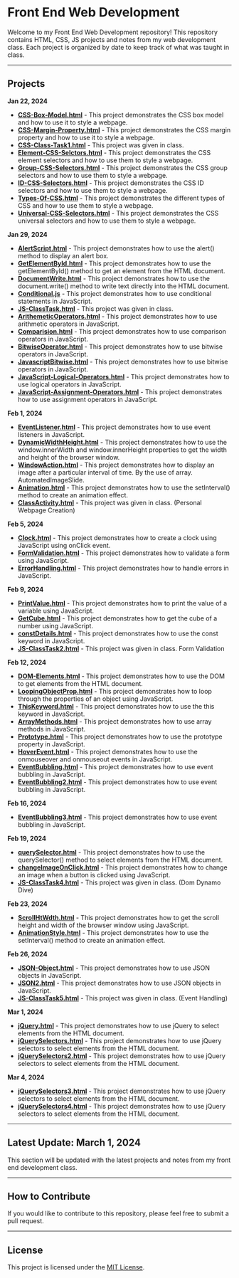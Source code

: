 # Front End Web Development

Welcome to my Front End Web Development repository! This repository contains HTML, CSS, JS projects and notes from my web development class. Each project is organized by date to keep track of what was taught in class.

---

## Projects

**Jan 22, 2024**
- **[CSS-Box-Model.html](CSS-Box-Model.html)** - This project demonstrates the CSS box model and how to use it to style a webpage.
- **[CSS-Margin-Property.html](CSS-Margin-Property.html)** - This project demonstrates the CSS margin property and how to use it to style a webpage.
- **[CSS-Class-Task1.html](CSS-Class-Task1.html)** - This project was given in class.
- **[Element-CSS-Selctors.html](Element-CSS-Selctors.html)** - This project demonstrates the CSS element selectors and how to use them to style a webpage.
- **[Group-CSS-Selectors.html](Group-CSS-Selectors.html)** - This project demonstrates the CSS group selectors and how to use them to style a webpage.
- **[ID-CSS-Selectors.html](ID-CSS-Selectors.html)** - This project demonstrates the CSS ID selectors and how to use them to style a webpage.
- **[Types-Of-CSS.html](Types-Of-CSS.html)** - This project demonstrates the different types of CSS and how to use them to style a webpage.
- **[Universal-CSS-Selectors.html](Universal-CSS-Selectors.html)** - This project demonstrates the CSS universal selectors and how to use them to style a webpage.

**Jan 29, 2024**
- **[AlertScript.html](AlertScript.html)** - This project demonstrates how to use the alert() method to display an alert box.
- **[GetElementById.html](GetElementById.html)** - This project demonstrates how to use the getElementById() method to get an element from the HTML document.
- **[DocumentWrite.html](DocumentWrite.html)** - This project demonstrates how to use the document.write() method to write text directly into the HTML document.
- **[Conditional.js](Conditional.js)** - This project demonstrates how to use conditional statements in JavaScript.
- **[JS-ClassTask.html](JS-ClassTask.html)** - This project was given in class.
- **[ArithemeticOperators.html](ArithemeticOperators.html)** - This project demonstrates how to use arithmetic operators in JavaScript.
- **[Comparision.html](Comparision.html)** - This project demonstrates how to use comparison operators in JavaScript.
- **[BitwiseOperator.html](BitwiseOperator.html)** - This project demonstrates how to use bitwise operators in JavaScript.
- **[JavascriptBitwise.html](JavascriptBitwise.html)** - This project demonstrates how to use bitwise operators in JavaScript.
- **[JavaScript-Logical-Operators.html](JavaScript-Logical-Operators.html)** - This project demonstrates how to use logical operators in JavaScript.
- **[JavaScript-Assignment-Operators.html](JavaScript-Assignment-Operators.html)** - This project demonstrates how to use assignment operators in JavaScript.

**Feb 1, 2024**
- **[EventListener.html](EventListener.html)** - This project demonstrates how to use event listeners in JavaScript.
- **[DynamicWidthHeight.html](DynamicWidthHeight.html)** - This project demonstrates how to use the window.innerWidth and window.innerHeight properties to get the width and height of the browser window.
- **[WindowAction.html](WindowAction.html)** - This project demonstrates how to display an image after a particular interval of time. By the use of array. AutomatedImageSlide.
- **[Animation.html](Animation.html)** - This project demonstrates how to use the setInterval() method to create an animation effect.
- **[ClassActivity.html](ClassActivity.html)** - This project was given in class. (Personal Webpage Creation)

**Feb 5, 2024**
- **[Clock.html](Clock.html)** - This project demonstrates how to create a clock using JavaScript using onClick event.
- **[FormValidation.html](FormValidation.html)** - This project demonstrates how to validate a form using JavaScript.
- **[ErrorHandling.html](ErrorHandling.html)** - This project demonstrates how to handle errors in JavaScript.

**Feb 9, 2024**
- **[PrintValue.html](PrintValue.html)** - This project demonstrates how to print the value of a variable using JavaScript.
- **[GetCube.html](GetCube.html)** - This project demonstrates how to get the cube of a number using JavaScript.
- **[constDetails.html](constDetails.html)** - This project demonstrates how to use the const keyword in JavaScript.
- **[JS-ClassTask2.html](JS-ClassTask2.html)** - This project was given in class. Form Validation

**Feb 12, 2024**
- **[DOM-Elements.html](DOM-Elements.html)** - This project demonstrates how to use the DOM to get elements from the HTML document.
- **[LoopingObjectProp.html](LoopingObjectProp.html)** - This project demonstrates how to loop through the properties of an object using JavaScript.
- **[ThisKeyword.html](ThisKeyword.html)** - This project demonstrates how to use the this keyword in JavaScript.
- **[ArrayMethods.html](ArrayMethods.html)** - This project demonstrates how to use array methods in JavaScript.
- **[Prototype.html](Prototype.html)** - This project demonstrates how to use the prototype property in JavaScript.
- **[HoverEvent.html](HoverEvent.html)** - This project demonstrates how to use the onmouseover and onmouseout events in JavaScript.
- **[EventBubbling.html](EventBubbling.html)** - This project demonstrates how to use event bubbling in JavaScript.
- **[EventBubbling2.html](EventBubbling2.html)** - This project demonstrates how to use event bubbling in JavaScript.

**Feb 16, 2024**
- **[EventBubbling3.html](EventBubbling3.html)** - This project demonstrates how to use event bubbling in JavaScript.

**Feb 19, 2024**
- **[querySelector.html](querySelector.html)** - This project demonstrates how to use the querySelector() method to select elements from the HTML document.
- **[changeImageOnClick.html](changeImageOnClick.html)** - This project demonstrates how to change an image when a button is clicked using JavaScript.
- **[JS-ClassTask4.html](JS-ClassTask4.html)** - This project was given in class. (Dom Dynamo Dive)

**Feb 23, 2024**
- **[ScrollHtWdth.html](ScrollHtWdth.html)** - This project demonstrates how to get the scroll height and width of the browser window using JavaScript.
- **[AnimationStyle.html](AnimationStyle.html)** - This project demonstrates how to use the setInterval() method to create an animation effect.

**Feb 26, 2024**
- **[JSON-Object.html](JSON-Object.html)** - This project demonstrates how to use JSON objects in JavaScript.
- **[JSON2.html](JSON2.html)** - This project demonstrates how to use JSON objects in JavaScript.
- **[JS-ClassTask5.html](JS-ClassTask5.html)** - This project was given in class. (Event Handling)

**Mar 1, 2024**
- **[jQuery.html](jQuery.html)** - This project demonstrates how to use jQuery to select elements from the HTML document.
- **[jQuerySelectors.html](jQuerySelectors.html)** - This project demonstrates how to use jQuery selectors to select elements from the HTML document.
- **[jQuerySelectors2.html](jQuerySelectors2.html)** - This project demonstrates how to use jQuery selectors to select elements from the HTML document.


**Mar 4, 2024**
- **[jQuerySelectors3.html](jQuerySelectors3.html)** - This project demonstrates how to use jQuery selectors to select elements from the HTML document.
- **[jQuerySelectors4.html](jQuerySelectors4.html)** - This project demonstrates how to use jQuery selectors to select elements from the HTML document.

---

## Latest Update: March 1, 2024
This section will be updated with the latest projects and notes from my front end development class.

---

## How to Contribute
If you would like to contribute to this repository, please feel free to submit a pull request.

---

## License
This project is licensed under the [MIT License](LICENSE).
